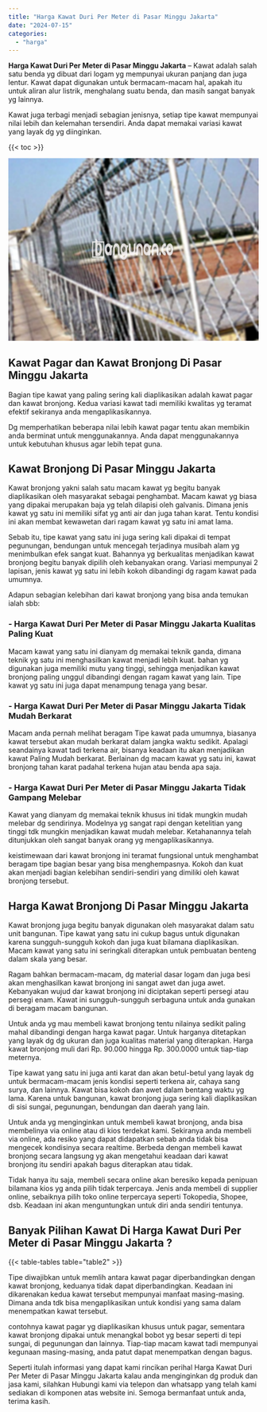 ```yaml
---
title: "Harga Kawat Duri Per Meter di Pasar Minggu Jakarta"
date: "2024-07-15"
categories: 
  - "harga"
---
```


**Harga Kawat Duri Per Meter di Pasar Minggu Jakarta** – Kawat adalah salah satu benda yg dibuat dari logam yg mempunyai ukuran panjang dan juga lentur. Kawat dapat digunakan untuk bermacam-macam hal, apakah itu untuk aliran alur listrik, menghalang suatu benda, dan masih sangat banyak yg lainnya.

Kawat juga terbagi menjadi sebagian jenisnya, setiap tipe kawat mempunyai nilai lebih dan kelemahan tersendiri. Anda dapat memakai variasi kawat yang layak dg yg diinginkan.

{{< toc >}}

![Harga Kawat Duri Per Meter di Pasar Minggu Jakarta](/images/jual-kawat-murah52.png)

## Kawat Pagar dan Kawat Bronjong Di Pasar Minggu Jakarta

Bagian tipe kawat yang paling sering kali diaplikasikan adalah kawat pagar dan kawat bronjong. Kedua variasi kawat tadi memiliki kwalitas yg teramat efektif sekiranya anda mengaplikasikannya.

Dg memperhatikan beberapa nilai lebih kawat pagar tentu akan membikin anda berminat untuk menggunakannya. Anda dapat menggunakannya untuk kebutuhan khusus agar lebih tepat guna.

## Kawat Bronjong Di Pasar Minggu Jakarta

Kawat bronjong yakni salah satu macam kawat yg begitu banyak diaplikasikan oleh masyarakat sebagai penghambat. Macam kawat yg biasa yang dipakai merupakan baja yg telah dilapisi oleh galvanis. Dimana jenis kawat yg satu ini memiliki sifat yg anti air dan juga tahan karat. Tentu kondisi ini akan membat kewawetan dari ragam kawat yg satu ini amat lama.

Sebab itu, tipe kawat yang satu ini juga sering kali dipakai di tempat pegunungan, bendungan untuk mencegah terjadinya musibah alam yg menimbulkan efek sangat kuat. Bahannya yg berkualitas menjadikan kawat bronjong begitu banyak dipilih oleh kebanyakan orang. Variasi mempunyai 2 lapisan, jenis kawat yg satu ini lebih kokoh dibandingi dg ragam kawat pada umumnya.

Adapun sebagian kelebihan dari kawat bronjong yang bisa anda temukan ialah sbb:

### \- Harga Kawat Duri Per Meter di Pasar Minggu Jakarta Kualitas Paling Kuat

Macam kawat yang satu ini dianyam dg memakai teknik ganda, dimana teknik yg satu ini menghasilkan kawat menjadi lebih kuat. bahan yg digunakan juga memiliki mutu yang tinggi, sehingga menjadikan kawat bronjong paling unggul dibandingi dengan ragam kawat yang lain. Tipe kawat yg satu ini juga dapat menampung tenaga yang besar.

### \- Harga Kawat Duri Per Meter di Pasar Minggu Jakarta Tidak Mudah Berkarat

Macam anda pernah melihat beragam Tipe kawat pada umumnya, biasanya kawat tersebut akan mudah berkarat dalam jangka waktu sedikit. Apalagi seandainya kawat tadi terkena air, bisanya keadaan itu akan menjadikan kawat Paling Mudah berkarat. Berlainan dg macam kawat yg satu ini, kawat bronjong tahan karat padahal terkena hujan atau benda apa saja.

### \- Harga Kawat Duri Per Meter di Pasar Minggu Jakarta Tidak Gampang Melebar

Kawat yang dianyam dg memakai teknik khusus ini tidak mungkin mudah melebar dg sendirinya. Modelnya yg sangat rapi dengan ketelitian yang tinggi tdk mungkin menjadikan kawat mudah melebar. Ketahanannya telah ditunjukkan oleh sangat banyak orang yg mengaplikasikannya.

keistimewaan dari kawat bronjong ini teramat fungsional untuk menghambat beragam tipe bagian besar yang bisa menghempasnya. Kokoh dan kuat akan menjadi bagian kelebihan sendiri-sendiri yang dimiliki oleh kawat bronjong tersebut.

## Harga Kawat Bronjong Di Pasar Minggu Jakarta

Kawat bronjong juga begitu banyak digunakan oleh masyarakat dalam satu unit bangunan. Tipe kawat yang satu ini cukup bagus untuk digunakan karena sungguh-sungguh kokoh dan juga kuat bilamana diaplikasikan. Macam kawat yang satu ini seringkali diterapkan untuk pembuatan benteng dalam skala yang besar.

Ragam bahkan bermacam-macam, dg material dasar logam dan juga besi akan menghasilkan kawat bronjong ini sangat awet dan juga awet. Kebanyakan wujud dar kawat bronjong ini diciptakan seperti persegi atau persegi enam. Kawat ini sungguh-sungguh serbaguna untuk anda gunakan di beragam macam bangunan.

Untuk anda yg mau membeli kawat bronjong tentu nilainya sedikit paling mahal dibandingi dengan harga kawat pagar. Untuk harganya ditetapkan yang layak dg dg ukuran dan juga kualitas material yang diterapkan. Harga kawat bronjong muli dari Rp. 90.000 hingga Rp. 300.0000 untuk tiap-tiap meternya.

Tipe kawat yang satu ini juga anti karat dan akan betul-betul yang layak dg untuk bermacam-macam jenis kondisi seperti terkena air, cahaya sang surya, dan lainnya. Kawat bisa kokoh dan awet dalam bentang waktu yg lama. Karena untuk bangunan, kawat bronjong juga sering kali diaplikasikan di sisi sungai, pegunungan, bendungan dan daerah yang lain.

Untuk anda yg menginginkan untuk membeli kawat bronjong, anda bisa membelinya via online atau di kios terdekat kami. Sekiranya anda membeli via online, ada resiko yang dapat didapatkan sebab anda tidak bisa mengecek kondisinya secara realtime. Berbeda dengan membeli kawat bronjong secara langsung yg akan mengetahui keadaan dari kawat bronjong itu sendiri apakah bagus diterapkan atau tidak.

Tidak hanya itu saja, membeli secara online akan beresiko kepada penipuan bilamana kios yg anda pilih tidak terpercaya. Jenis anda membeli di supplier online, sebaiknya pilih toko online terpercaya seperti Tokopedia, Shopee, dsb. Keadaan ini akan menguntungkan untuk diri anda sendiri tentunya.

## Banyak Pilihan Kawat Di Harga Kawat Duri Per Meter di Pasar Minggu Jakarta ?

{{< table-tables table="table2" >}}

Tipe diwajibkan untuk memlih antara kawat pagar diperbandingkan dengan kawat bronjong, keduanya tidak dapat diperbandingkan. Keadaan ini dikarenakan kedua kawat tersebut mempunyai manfaat masing-masing. Dimana anda tdk bisa mengaplikasikan untuk kondisi yang sama dalam menempatkan kawat tersebut.

contohnya kawat pagar yg diaplikasikan khusus untuk pagar, sementara kawat bronjong dipakai untuk menangkal bobot yg besar seperti di tepi sungai, di pegunungan dan lainnya. Tiap-tiap macam kawat tadi mempunyai kegunaan masing-masing, anda patut dapat menempatkan dengan bagus.

Seperti itulah informasi yang dapat kami rincikan perihal Harga Kawat Duri Per Meter di Pasar Minggu Jakarta kalau anda menginginkan dg produk dan jasa kami, silahkan Hubungi kami via telepon dan whatsapp yang telah kami sediakan di komponen atas website ini. Semoga bermanfaat untuk anda, terima kasih.
